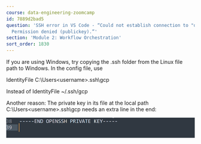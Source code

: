 ```yaml
---
course: data-engineering-zoomcamp
id: 7889d2bad5
question: 'SSH error in VS Code - “Could not establish connection to "de-zoomcamp":
  Permission denied (publickey).”'
section: 'Module 2: Workflow Orchestration'
sort_order: 1830
---
```


If you are using Windows, try copying the .ssh folder from the Linux file path to Windows. In the config file, use

IdentityFile C:\Users\<username>\.ssh\gcp

Instead of IdentityFile ~/.ssh/gcp

Another reason: The private key in its file at the local path C:\Users\<username>\.ssh\gcp needs an extra line in the end:

![Image](images/data-engineering-zoomcamp/image_0f494026.png)

